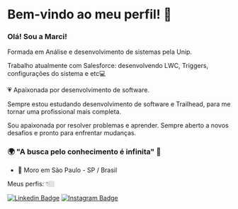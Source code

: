 # Bem-vindo ao meu perfil! 👋

### Olá! Sou a Marci!

Formada em Análise e desenvolvimento de sistemas pela Unip.

Trabalho atualmente com Salesforce: desenvolvendo LWC, Triggers, configurações do sistema e etc💻

💗 Apaixonada por desenvolvimento de software.

Sempre estou estudando desenvolvimento de software e Trailhead, para me tornar uma profissional mais completa.

Sou apaixonada por resolver problemas e aprender. Sempre aberto a novos desafios e pronto para enfrentar mudanças.

### 🌍 "A busca pelo conhecimento é infinita" 🧠

- 📍 Moro em São Paulo - SP / Brasil

Meus perfis: 👇🏼

 [![Linkedin Badge](https://img.shields.io/badge/-LinkedIn-blue?style=flat-square&logo=Linkedin&logoColor=white&link=https://www.linkedin.com/in/marciribeiro/)](https://www.linkedin.com/in/marciribeiro/) [![Instagram Badge](https://img.shields.io/badge/-Instagram-violet?style=flat-square&logo=Instagram&logoColor=white&link=http://www.instagram.com/marci_tech/)](https://www.instagram.com/marci_tech/) 







<!--
**marci-ribeiro/marci-ribeiro** is a ✨ _special_ ✨ repository because its `README.md` (this file) appears on your GitHub profile.

Here are some ideas to get you started:

- 🔭 I’m currently working on ...
- 🌱 I’m currently learning ...
- 👯 I’m looking to collaborate on ...
- 🤔 I’m looking for help with ...
- 💬 Ask me about ...
- 📫 How to reach me: ...
- 😄 Pronouns: ...
- ⚡ Fun fact: ...
-->

